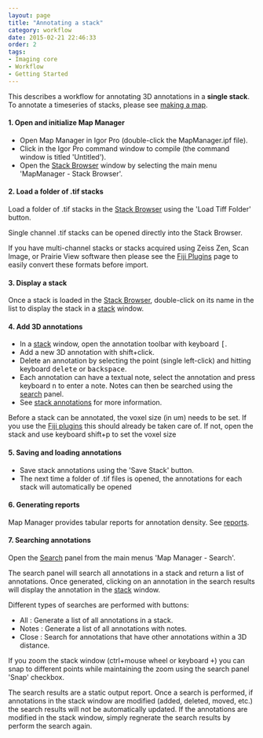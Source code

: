 ```yaml
---
layout: page
title: "Annotating a stack"
category: workflow
date: 2015-02-21 22:46:33
order: 2
tags:
- Imaging core
- Workflow
- Getting Started
---
```


This describes a workflow for annotating 3D annotations in a **single stack**. To annotate a timeseries of stacks, please see [making a map][3].


#### 1. Open and initialize Map Manager

- Open Map Manager in Igor Pro (double-click the MapManager.ipf file).
- Click in the Igor Pro command window to compile (the command window is titled 'Untitled').
- Open the [Stack Browser][2] window by selecting the main menu 'MapManager - Stack Browser'.

#### 2. Load a folder of .tif stacks

Load a folder of .tif stacks in the [Stack Browser][2] using the 'Load Tiff Folder' button.

Single channel .tif stacks can be opened directly into the Stack Browser.

If you have multi-channel stacks or stacks acquired using Zeiss Zen, Scan Image, or Prairie View software then please see the [Fiji Plugins](fiji-plugins) page to easily convert these formats before import.

#### 3. Display a stack

Once a stack is loaded in the [Stack Browser][2], double-click on its name in the list to display the stack in a [stack][1] window.

#### 4. Add 3D annotations

- In a [stack][1] window, open the annotation toolbar with keyboard <kbd>[</kbd>.
- Add a new 3D annotation with shift+click.
- Delete an annotation by selecting the point (single left-click) and hitting keyboard <kbd>delete</kbd> or <kbd>backspace</kbd>.
- Each annotation can have a textual note, select the annotation and press keyboard <kbd>n</kbd> to enter a note. Notes can then be searched using the [search][6] panel.
- See [stack annotations][12] for more information.

<p class="important">Before a stack can be annotated, the voxel size (in um) needs to be set. If you use the <A HREF="fiji-plugins">Fiji plugins</A> this should already be taken care of. If not, open the stack and use keyboard shift+p to set the voxel size</p>


#### 5. Saving and loading annotations

- Save stack annotations using the 'Save Stack' button.
- The next time a folder of .tif files is opened, the annotations for each stack will automatically be opened

#### 6. Generating reports

Map Manager provides tabular reports for annotation density. See [reports][11].

#### 7. Searching annotations

Open the [Search][6] panel from the main menus 'Map Manager - Search'.

The search panel will search all annotations in a stack and return a list of annotations. Once generated, clicking on an annotation in the search results will display the annotation in the [stack][1] window.

Different types of searches are performed with buttons:  

- All : Generate a list of all annotations in a stack.
- Notes : Generate a list of all annotations with notes.  
- Close : Search for annotations that have other annotations within a 3D distance.

If you zoom the stack window (ctrl+mouse wheel or keyboard <kbd>+</kbd>) you can snap to different points while maintaining the zoom using the search panel 'Snap' checkbox.

The search results are a static output report. Once a search is performed, if annotations in the stack window are modified (added, deleted, moved, etc.) the search results will not be automatically updated. If the annotations are modified in the stack window, simply regnerate the search results by perform the search again.



<div class="print-page-break"></div>


[1]: stack
[2]: stack-browser
[3]: making-a-map
[4]: stackdb-options-panel
[5]: annotating-a-stack
[6]: search-panel
[7]: plot-panel
[8]: map-plot
[10]: file-format
[11]: reports
[12]: stack-annotations